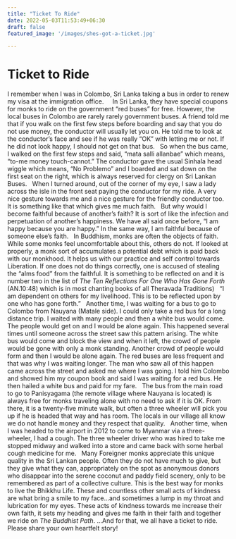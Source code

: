 ```yaml
---
title: "Ticket To Ride"
date: 2022-05-03T11:53:49+06:30
draft: false
featured_image: '/images/shes-got-a-ticket.jpg'

---
```



# Ticket to Ride

I remember when I was in Colombo, Sri Lanka taking a bus in order to renew my visa at the immigration office.
 
 
In Sri Lanka, they have special coupons for monks to ride on the government “red buses” for free. However, the local buses in Colombo are rarely rarely government buses. A friend told me that if you walk on the first few steps before boarding and say that you do not use money, the conductor will usually let you on. He told me to look at the conductor’s face and see if he was really “OK” with letting me or not. If he did not look happy, I should not get on that bus.
 
So when the bus came, I walked on the first few steps and said, “mata salli allanbae” which means, “to-me money touch-cannot.” The conductor gave the usual Sinhala head wiggle which means, “No Problemo” and I boarded and sat down on the first seat on the right, which is always reserved for clergy on Sri Lankan Buses.
 
When I turned around, out of the corner of my eye, I saw a lady across the isle in the front seat paying the conductor for my ride.
A very nice gesture towards me and a nice gesture for the friendly conductor too.
It is something like that which gives me much faith.
 
But why would I become faithful because of another’s faith?
It is sort of like the infection and perpetuation of another’s happiness. We have all said once before, “I am happy because you are happy.”
In the same way, I am faithful because of someone else’s faith.
 
In Buddhism, monks are often the objects of faith. While some monks feel uncomfortable about this, others do not. If looked at properly, a monk sort of accumulates a potential debt which is paid back with our monkhood. It helps us with our practice and self control towards Liberation. If one does not do things correctly, one is accused of stealing the “alms food” from the faithful. It is something to be reflected on and it is number two in the list of
_The Ten Reflections For One Who Has Gone Forth_ (AN.10:48) which is in most chanting books of all Theravada Traditions)
 
“I am dependent on others for my livelihood. This is to be reflected upon by one who has gone forth.”
 
Another time, I was waiting for a bus to go to Colombo from Nauyana (Matale side). I could only take a red bus for a long distance trip. I waited with many people and then a white bus would come. The people would get on and I would be alone again. This happened several times until someone across the street saw this pattern arising. The white bus would come and block the view and when it left, the crowd of people would be gone with only a monk standing. Another crowd of people would form and then I would be alone again. The red buses are less frequent and that was why I was waiting longer. The man who saw all of this happen came across the street and asked me where I was going. I told him Colombo and showed him my coupon book and said I was waiting for a red bus. He then hailed a white bus and paid for my fare.
 
The bus from the main road to go to Panisyagama (the remote village where Nauyana is located) is always free for monks traveling alone with no need to ask if it is OK. From there, it is a twenty-five minute walk, but often a three wheeler will pick you up if he is headed that way and has room. The locals in our village all know we do not handle money and they respect that quality.
 
Another time, when I was headed to the airport in 2012 to come to Myanmar via a three-wheeler, I had a cough. The three wheeler driver who was hired to take me stopped midway and walked into a store and came back with some herbal cough medicine for me.
 
Many Foreigner monks appreciate this unique quality in the Sri Lankan people. Often they do not have much to give, but they give what they can, appropriately on the spot as anonymous donors who disappear into the serene coconut and paddy field scenery, only to be remembered as part of a collective culture. This is the best way for monks to live the Bhikkhu Life.
These and countless other small acts of kindness are what bring a smile to my face…and sometimes a lump in my throat and lubrication for my eyes.
These acts of kindness towards me increase their own faith, it sets my heading and gives me faith in their faith and together we ride on _The Buddhist Path_.
…And for that, we all have a ticket to ride.
Please share your own heartfelt story!